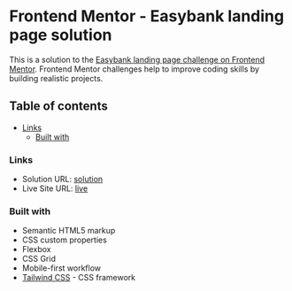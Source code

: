 # Frontend Mentor - Easybank landing page solution

This is a solution to the [Easybank landing page challenge on Frontend Mentor](https://www.frontendmentor.io/challenges/easybank-landing-page-WaUhkoDN). Frontend Mentor challenges help to improve coding skills by building realistic projects.

## Table of contents

- [Links](#links)
  - [Built with](#built-with)

### Links

- Solution URL: [solution](https://www.frontendmentor.io/solutions/responsive-landing-page-using-tailwind-css-9FejTnxZon)
- Live Site URL: [live](https://devnitro5.github.io/Easybank-landing-page/)

### Built with

- Semantic HTML5 markup
- CSS custom properties
- Flexbox
- CSS Grid
- Mobile-first workflow
- [Tailwind CSS](https://tailwindcss.com/) - CSS framework
